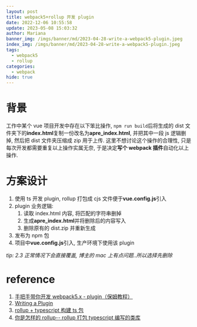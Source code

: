 ```yaml
---
layout: post
title: webpack5+rollup 开发 plugin
date: 2022-12-06 10:55:58
update: 2023-05-08 15:03:32
author: Mariana
banner_img: /imgs/banner/md/2023-04-28-write-a-webpack5-plugin.jpeg
index_img: /imgs/banner/md/2023-04-28-write-a-webpack5-plugin.jpeg
tags:
  - webpack5
  - rollup
categories:
  - webpack
hide: true
---
```


# 背景

工作中某个 vue 项目开发中存在以下笨比操作, `npm run build`后将生成的 dist 文件夹下的**index.html**复制一份改名为**apre_index.html**, 并把其中一段 js 逻辑删掉, 然后把 dist 文件夹压缩成 zip 用于上传.
这里不想讨论这个操作的合理性, 只是每次开发都需要重复以上操作实属无奈, 于是决定**写个 webpack 插件**自动化以上操作.

# 方案设计

1. 使用 ts 开发 plugin, rollup 打包成 cjs 文件便于**vue.config.js**引入
2. plugin 业务逻辑:
   1. 读取 index.html 内容, 将匹配的字符串删掉
   2. 生成**apre_index.html**并将删除后的内容写入
   3. 删除原有的 dist.zip 并重新生成
3. 发布为 npm 包
4. 项目中**vue.config.js**引入, 生产环境下使用该 plugin

_tip: 2.3 正常情况下会直接覆盖, 博主的 mac 上有点问题..所以选择先删除_

# reference

1. [手把手带你开发 webpack5.x - plugin（保姆教程）](https://juejin.cn/post/7013995927874568206)
2. [Writing a Plugin](https://webpack.js.org/contribute/writing-a-plugin/)
3. [rollup + typescript 构建 ts 包](https://cloud.tencent.com/developer/article/1729333)
4. [你是怎样的 rollup-- rollup 打包 typescript 编写的类库](https://juejin.cn/post/7049354102509142029)
